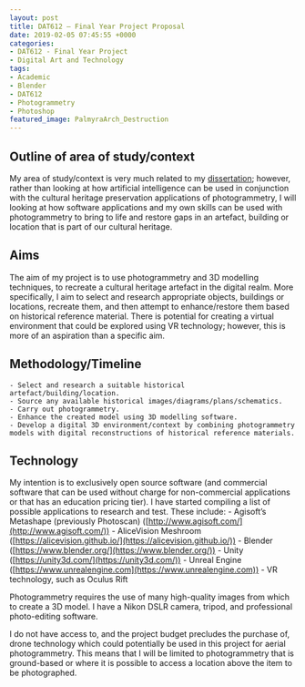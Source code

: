 ```yaml
---
layout: post
title: DAT612 – Final Year Project Proposal
date: 2019-02-05 07:45:55 +0000
categories:
- DAT612 - Final Year Project
- Digital Art and Technology
tags:
- Academic
- Blender
- DAT612
- Photogrammetry
- Photoshop
featured_image: PalmyraArch_Destruction
---
```

## Outline of area of study/context

My area of study/context is very much related to my [dissertation](http://www.circleseven.co.uk/2019/02/dat613-dissertation-proposal/); however, rather than looking at how artificial intelligence can be used in conjunction with the cultural heritage preservation applications of photogrammetry, I will looking at how software applications and my own skills can be used with photogrammetry to bring to life and restore gaps in an artefact, building or location that is part of our cultural heritage.

## Aims

The aim of my project is to use photogrammetry and 3D modelling techniques, to recreate a cultural heritage artefact in the digital realm. More specifically, I aim to select and research appropriate objects, buildings or locations, recreate them, and then attempt to enhance/restore them based on historical reference material. There is potential for creating a virtual environment that could be explored using VR technology; however, this is more of an aspiration than a specific aim.

## Methodology/Timeline
 	- Select and research a suitable historical artefact/building/location.
 	- Source any available historical images/diagrams/plans/schematics.
 	- Carry out photogrammetry.
 	- Enhance the created model using 3D modelling software.
 	- Develop a digital 3D environment/context by combining photogrammetry models with digital reconstructions of historical reference materials.

## Technology

My intention is to exclusively open source software (and commercial software that can be used without charge for non-commercial applications or that has an education pricing tier). I have started compiling a list of possible applications to research and test. These include:
 	- Agisoft’s Metashape (previously Photoscan) ([http://www.agisoft.com/](http://www.agisoft.com/))
 	- AliceVision Meshroom ([https://alicevision.github.io/](https://alicevision.github.io/))
 	- Blender ([https://www.blender.org/](https://www.blender.org/))
 	- Unity ([https://unity3d.com/](https://unity3d.com/))
 	- Unreal Engine ([https://www.unrealengine.com](https://www.unrealengine.com))
 	- VR technology, such as Oculus Rift

Photogrammetry requires the use of many high-quality images from which to create a 3D model. I have a Nikon DSLR camera, tripod, and professional photo-editing software.

I do not have access to, and the project budget precludes the purchase of, drone technology which could potentially be used in this project for aerial photogrammetry. This means that I will be limited to photogrammetry that is ground-based or where it is possible to access a location above the item to be photographed.